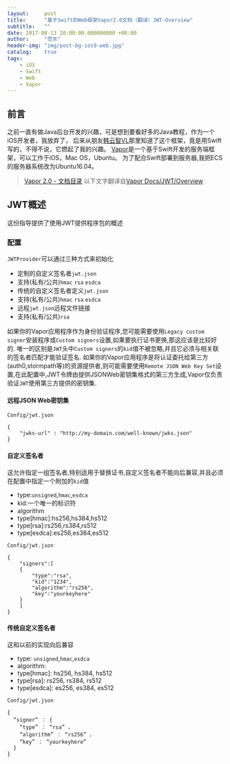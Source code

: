 ```yaml
---
layout:     post
title:      "基于Swift的Web框架Vapor2.0文档（翻译）JWT-Overview"
subtitle:   ""
date: 2017-08-13 20:00:00.000000000 +08:00
author:     "范东"
header-img: "img/post-bg-ios9-web.jpg"
catalog:    true
tags:
    - iOS
    - Swift
    - Web
    - Vapor
---
```

## 前言
之前一直有做Java后台开发的兴趣，可是想到要看好多的Java教程，作为一个iOS开发者，我放弃了，
后来从朋友[韩云智VL](http://www.jianshu.com/u/92f7630a351b)那里知道了这个框架，竟是用Swift写的，不得不说，它燃起了我的兴趣。
[Vapor](http://vapor.codes)是一个基于Swift开发的服务端框架，可以工作于iOS，Mac OS，Ubuntu。
为了配合Swift部署到服务器,我把ECS的服务器系统改为Ubuntu16.04。
> [Vapor 2.0 - 文档目录](http://blog.fandong.me/2017/08/01/iOS-SwiftVaporWeb/)
> 以下文字翻译自[Vapor Docs/JWT/Overview](https://docs.vapor.codes/2.0/jwt/overview/)

## JWT概述
这份指导提供了使用JWT提供程序包的概述

### 配置
```JWTProvider```可以通过三种方式来初始化
* 定制的自定义签名者```jwt.json```
* 支持(私有/公共)```hmac``` ```rsa``` ```esdca```
* 传统的自定义签名者定义```jwt.json```
* 支持(私有/公共)```hmac``` ```rsa``` ```esdca```
* 远程```jwt.json```远程文件链接
* 支持(私有/公共)```rsa```

如果你的Vapor应用程序作为身份验证程序,您可能需要使用```Legacy custom signer```安装程序或```Custom signers```设置,如果要执行证书更换,那这应该是比较好的.
唯一的区别是```JWT```头中```Custom signers```的```kid```值不被忽略,并且它必须与相关联的签名者匹配才能验证签名.
如果你的Vapor应用程序是将认证委托给第三方(auth0,stormpath等)的资源提供者,则可能需要使用```Remote JSON Web Key Set```设置,在此配置中,JWT令牌由提供JSONWeb密钥集格式的第三方生成,Vapor仅负责验证```JWT```使用第三方提供的密钥集.
#### 远程JSON Web密钥集

```
Config/jwt.json
```

```
{
	"jwks-url" : "http://my-domain.com/well-known/jwks.json"
}
```
#### 自定义签名者
这允许指定一组签名者,特别适用于替换证书,自定义签名者不能向后兼容,并且必须在配置中指定一个附加的```kid```值

* type:```unsigned```,```hmac```,```esdca```
* kid:一个唯一的标识符
* algorithm
* type[hmac]:hs256,hs384,hs512
* type[rsa]:rs256,rs384,rs512
* type[esdca]:es256,es384,es512


```
Config/jwt.json
```

```
{
	"signers":[
	{
		"type":"rsa",
		"kid":"1234",
		"algorithm":"rs256",
		"key":"yourkeyhere"
	}
	]
}
```

#### 传统自定义签名者
这和以前的实现向后兼容
* type: ```unsigned```,```hmac```,```esdca```
* algorithm:
* type[hmac]: hs256, hs384, hs512
* type[rsa]: rs256, rs384, rs512
* type[esdca]: es256, es384, es512

```
Config/jwt.json
```
```
{ 
  “signer” ： { 
    “type” ： “rsa” ，
    “algorithm” ： “rs256” ，
    “key” ： “yourkeyhere” 
  } 
}
```